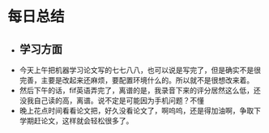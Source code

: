 # 每日总结
* ## 学习方面
* 今天上午把机器学习论文写的七七八八，也可以说是写完了，但是确实不是很完善，主要是改起来还麻烦，要配置环境什么的。所以就不是很想改来着。
* 然后下午的话，fif英语弄完了，离谱的是，我录音下来的评分居然这么低，还没我自己读的高，离谱。说不定是可能因为手机问题？不懂
* 晚上花点时间看看论文把，好久没看论文了，啊呜呜，还是得加油啊，争取下学期赶论文，这样就会轻松很多了。
